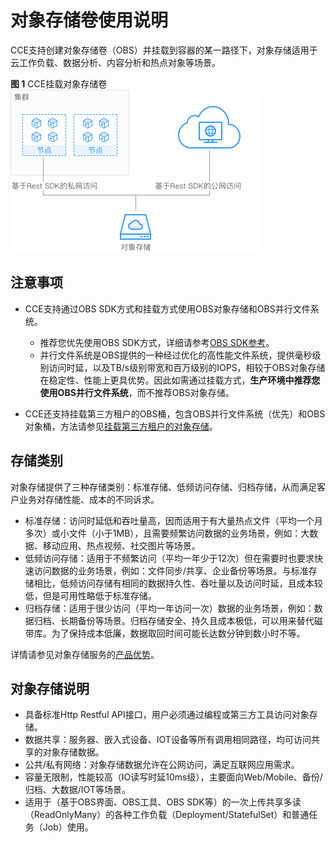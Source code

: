# 对象存储卷使用说明<a name="cce_01_0264"></a>

CCE支持创建对象存储卷（OBS）并挂载到容器的某一路径下，对象存储适用于云工作负载、数据分析、内容分析和热点对象等场景。

**图 1**  CCE挂载对象存储卷<a name="fig93521319153910"></a>  
![](figures/CCE挂载对象存储卷.png "CCE挂载对象存储卷")

## 注意事项<a name="section79144061410"></a>

-   CCE支持通过OBS SDK方式和挂载方式使用OBS对象存储和OBS并行文件系统。
    -   推荐您优先使用OBS SDK方式，详细请参考[OBS SDK参考](https://support.huaweicloud.com/sdkreference-obs/obs_02_0001.html)。
    -   并行文件系统是OBS提供的一种经过优化的高性能文件系统，提供毫秒级别访问时延，以及TB/s级别带宽和百万级别的IOPS，相较于OBS对象存储在稳定性、性能上更具优势。因此如需通过挂载方式，**生产环境中推荐您使用OBS并行文件系统**，而不推荐OBS对象存储。

-   CCE还支持挂载第三方租户的OBS桶，包含OBS并行文件系统（优先）和OBS对象桶，方法请参见[挂载第三方租户的对象存储](https://support.huaweicloud.com/bestpractice-cce/cce_bestpractice_00199.html)。

## 存储类别<a name="section1432613347151"></a>

对象存储提供了三种存储类别：标准存储、低频访问存储、归档存储，从而满足客户业务对存储性能、成本的不同诉求。

-   标准存储：访问时延低和吞吐量高，因而适用于有大量热点文件（平均一个月多次）或小文件（小于1MB），且需要频繁访问数据的业务场景，例如：大数据、移动应用、热点视频、社交图片等场景。
-   低频访问存储：适用于不频繁访问（平均一年少于12次）但在需要时也要求快速访问数据的业务场景，例如：文件同步/共享、企业备份等场景。与标准存储相比，低频访问存储有相同的数据持久性、吞吐量以及访问时延，且成本较低，但是可用性略低于标准存储。
-   归档存储：适用于很少访问（平均一年访问一次）数据的业务场景，例如：数据归档、长期备份等场景。归档存储安全、持久且成本极低，可以用来替代磁带库。为了保持成本低廉，数据取回时间可能长达数分钟到数小时不等。

详情请参见对象存储服务的[产品优势](https://support.huaweicloud.com/productdesc-obs/obs_03_0201.html)。

## 对象存储说明<a name="section85026235402"></a>

-   具备标准Http Restful API接口，用户必须通过编程或第三方工具访问对象存储。
-   数据共享：服务器、嵌入式设备、IOT设备等所有调用相同路径，均可访问共享的对象存储数据。
-   公共/私有网络：对象存储数据允许在公网访问，满足互联网应用需求。
-   容量无限制，性能较高（IO读写时延10ms级），主要面向Web/Mobile、备份/归档、大数据/IOT等场景。
-   适用于（基于OBS界面、OBS工具、OBS SDK等）的一次上传共享多读（ReadOnlyMany）的各种工作负载（Deployment/StatefulSet）和普通任务（Job）使用。

